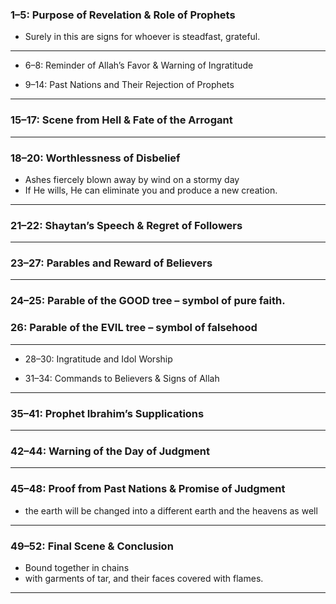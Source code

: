 ### 1–5: Purpose of Revelation & Role of Prophets
* Surely in this are signs for whoever is steadfast, grateful.
***

* 6–8: Reminder of Allah’s Favor & Warning of Ingratitude

* 9–14: Past Nations and Their Rejection of Prophets

***

### 15–17: Scene from Hell & Fate of the Arrogant

***

### 18–20: Worthlessness of Disbelief
* Ashes fiercely blown away by wind on a stormy day
* If He wills, He can eliminate you and produce a new creation.

***

### 21–22: Shaytan’s Speech & Regret of Followers

***

### 23–27: Parables and Reward of Believers

***

### 24–25: Parable of the GOOD tree – symbol of pure faith.

### 26: Parable of the EVIL tree – symbol of falsehood

***

* 28–30: Ingratitude and Idol Worship

* 31–34: Commands to Believers & Signs of Allah

***

### 35–41: Prophet Ibrahim’s Supplications

***

### 42–44: Warning of the Day of Judgment

***

### 45–48: Proof from Past Nations & Promise of Judgment
* the earth will be changed into a different earth and the heavens as well
  
***

### 49–52: Final Scene & Conclusion
* Bound together in chains
* with garments of tar, and their faces covered with flames.

***
